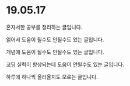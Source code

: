 # 19.05.17 

혼자서한 공부를 정리하는 글입니다.

읽어서 도움이 될수도 안될수도 있는 글입니다.

개념에 도움이 될수도 안될수도 있는 글입니다.

코딩 실력이 향상되는데 도움이 안될수도 있는 글입니다.

하루에 하나씩 올라올지도 모르는 글입니다.
